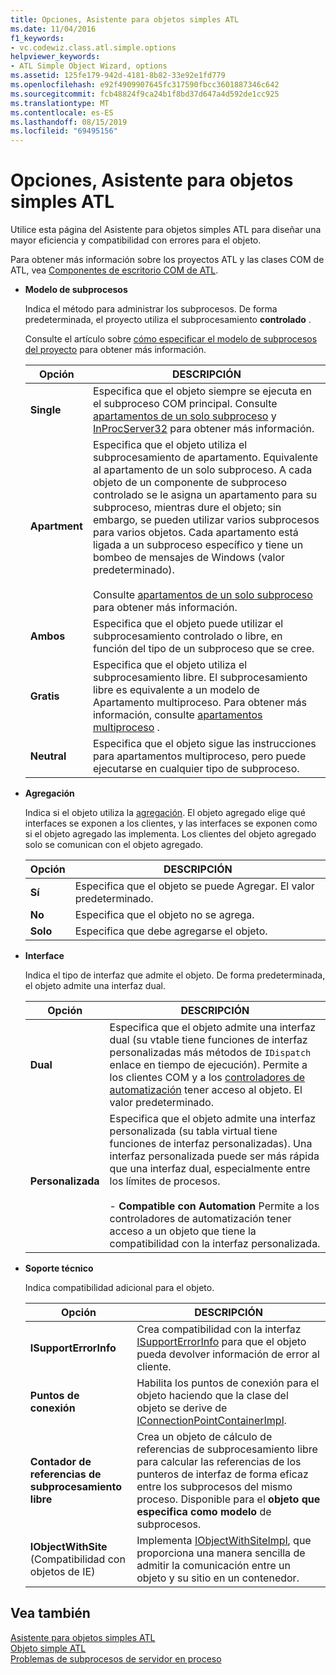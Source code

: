 ```yaml
---
title: Opciones, Asistente para objetos simples ATL
ms.date: 11/04/2016
f1_keywords:
- vc.codewiz.class.atl.simple.options
helpviewer_keywords:
- ATL Simple Object Wizard, options
ms.assetid: 125fe179-942d-4181-8b82-33e92e1fd779
ms.openlocfilehash: e92f4909907645fc317590fbcc3601887346c642
ms.sourcegitcommit: fcb48824f9ca24b1f8bd37d647a4d592de1cc925
ms.translationtype: MT
ms.contentlocale: es-ES
ms.lasthandoff: 08/15/2019
ms.locfileid: "69495156"
---
```

# <a name="options-atl-simple-object-wizard"></a>Opciones, Asistente para objetos simples ATL

Utilice esta página del Asistente para objetos simples ATL para diseñar una mayor eficiencia y compatibilidad con errores para el objeto.

Para obtener más información sobre los proyectos ATL y las clases COM de ATL, vea [Componentes de escritorio COM de ATL](../../atl/atl-com-desktop-components.md).

- **Modelo de subprocesos**

   Indica el método para administrar los subprocesos. De forma predeterminada, el proyecto utiliza el subprocesamiento **controlado** .

   Consulte el artículo sobre [cómo especificar el modelo de subprocesos del proyecto](../../atl/specifying-the-threading-model-for-a-project-atl.md) para obtener más información.

   |Opción|DESCRIPCIÓN|
   |------------|-----------------|
   |**Single**|Especifica que el objeto siempre se ejecuta en el subproceso COM principal. Consulte [apartamentos de un solo subproceso](/windows/win32/com/single-threaded-apartments) y [InProcServer32](/windows/win32/com/inprocserver32) para obtener más información.|
   |**Apartment**|Especifica que el objeto utiliza el subprocesamiento de apartamento. Equivalente al apartamento de un solo subproceso. A cada objeto de un componente de subproceso controlado se le asigna un apartamento para su subproceso, mientras dure el objeto; sin embargo, se pueden utilizar varios subprocesos para varios objetos. Cada apartamento está ligada a un subproceso específico y tiene un bombeo de mensajes de Windows (valor predeterminado).<br /><br /> Consulte [apartamentos de un solo subproceso](/windows/win32/com/single-threaded-apartments) para obtener más información.|
   |**Ambos**|Especifica que el objeto puede utilizar el subprocesamiento controlado o libre, en función del tipo de un subproceso que se cree.|
   |**Gratis**|Especifica que el objeto utiliza el subprocesamiento libre. El subprocesamiento libre es equivalente a un modelo de Apartamento multiproceso. Para obtener más información, consulte [apartamentos multiproceso](/windows/win32/com/multithreaded-apartments) .|
   |**Neutral**|Especifica que el objeto sigue las instrucciones para apartamentos multiproceso, pero puede ejecutarse en cualquier tipo de subproceso.|

- **Agregación**

   Indica si el objeto utiliza la [agregación](/windows/win32/com/aggregation). El objeto agregado elige qué interfaces se exponen a los clientes, y las interfaces se exponen como si el objeto agregado las implementa. Los clientes del objeto agregado solo se comunican con el objeto agregado.

   |Opción|DESCRIPCIÓN|
   |------------|-----------------|
   |**Sí**|Especifica que el objeto se puede Agregar. El valor predeterminado.|
   |**No**|Especifica que el objeto no se agrega.|
   |**Solo**|Especifica que debe agregarse el objeto.|

- **Interface**

   Indica el tipo de interfaz que admite el objeto. De forma predeterminada, el objeto admite una interfaz dual.

   |Opción|DESCRIPCIÓN|
   |------------|-----------------|
   |**Dual**|Especifica que el objeto admite una interfaz dual (su vtable tiene funciones de interfaz personalizadas más métodos de `IDispatch` enlace en tiempo de ejecución). Permite a los clientes COM y a los [controladores de automatización](../../mfc/automation-clients.md) tener acceso al objeto. El valor predeterminado.|
   |**Personalizada**|Especifica que el objeto admite una interfaz personalizada (su tabla virtual tiene funciones de interfaz personalizadas). Una interfaz personalizada puede ser más rápida que una interfaz dual, especialmente entre los límites de procesos.<br /><br /> - **Compatible con Automation** Permite a los controladores de automatización tener acceso a un objeto que tiene la compatibilidad con la interfaz personalizada.|

- **Soporte técnico**

   Indica compatibilidad adicional para el objeto.

   |Opción|DESCRIPCIÓN|
   |------------|-----------------|
   |**ISupportErrorInfo**|Crea compatibilidad con la interfaz [ISupportErrorInfo](../../atl/reference/isupporterrorinfoimpl-class.md) para que el objeto pueda devolver información de error al cliente.|
   |**Puntos de conexión**|Habilita los puntos de conexión para el objeto haciendo que la clase del objeto se derive de [IConnectionPointContainerImpl](../../atl/reference/iconnectionpointcontainerimpl-class.md).|
   |**Contador de referencias de subprocesamiento libre**|Crea un objeto de cálculo de referencias de subprocesamiento libre para calcular las referencias de los punteros de interfaz de forma eficaz entre los subprocesos del mismo proceso. Disponible para el **objeto que especifica como modelo** de subprocesos.|
   |**IObjectWithSite** (Compatibilidad con objetos de IE)|Implementa [IObjectWithSiteImpl](../../atl/reference/iobjectwithsiteimpl-class.md), que proporciona una manera sencilla de admitir la comunicación entre un objeto y su sitio en un contenedor.|

## <a name="see-also"></a>Vea también

[Asistente para objetos simples ATL](../../atl/reference/atl-simple-object-wizard.md)<br/>
[Objeto simple ATL](../../atl/reference/adding-an-atl-simple-object.md)<br/>
[Problemas de subprocesos de servidor en proceso](/windows/win32/com/in-process-server-threading-issues)
